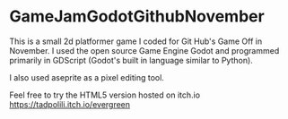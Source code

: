 # GameJamGodotGithubNovember

This is a small 2d platformer game I coded for Git Hub's Game Off in November.
I used the open source Game Engine Godot and programmed primarily in 
GDScript (Godot's built in language similar to Python).

I also used aseprite as a pixel editing tool.

Feel free to try the HTML5 version hosted on itch.io
https://tadpolili.itch.io/evergreen
